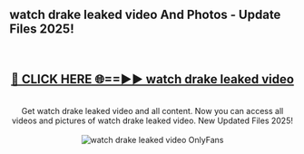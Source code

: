 <h2>watch drake leaked video And Photos - Update Files 2025!</h2>
<br>
<div align="center">
<h2><a href="https://betterlinks.top/A2PfLJ" rel="nofollow">🔴 CLICK HERE 🌐==►► watch drake leaked video</a></h2>
<br>
Get watch drake leaked video and all content. Now you can access all videos and pictures of watch drake leaked video. New Updated Files 2025!
<br>
<br>
<a href="https://betterlinks.top/A2PfLJ" rel="nofollow" data-target="animated-image.originalLink"><img src="https://i.imgur.com/dJHk4Zq.gif" alt="watch drake leaked video OnlyFans" style="max-width: 100%; display: inline-block;" data-target="animated-image.originalImage"></a>
</div>
<br>